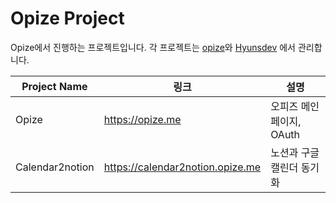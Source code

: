 # Opize Project
Opize에서 진행하는 프로젝트입니다. 각 프로젝트는 [opize](https://github.com/opize)와 [Hyunsdev](https://github.com/HyunsDev) 에서 관리합니다.

|Project Name|링크|설명|
|-|-|-|
|Opize| https://opize.me |오피즈 메인 페이지, OAuth|
|Calendar2notion| https://calendar2notion.opize.me | 노션과 구글 캘린더 동기화 |
